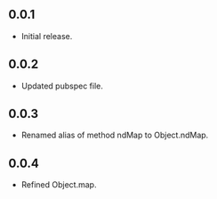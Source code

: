 ## 0.0.1

* Initial release.

## 0.0.2

* Updated pubspec file.

## 0.0.3

* Renamed alias of method ndMap to Object.ndMap.

## 0.0.4

* Refined Object.map.
